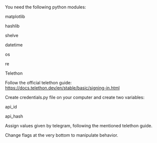 You need the following python modules:

matplotlib

hashlib

shelve

datetime

os

re

Telethon

Follow the official telethon guide:
https://docs.telethon.dev/en/stable/basic/signing-in.html

Create credentials.py file on your computer and create two variables:

api_id

api_hash

Assign values given by telegram, following the mentioned telethon guide.

Change flags at the very bottom to manipulate behavior.
